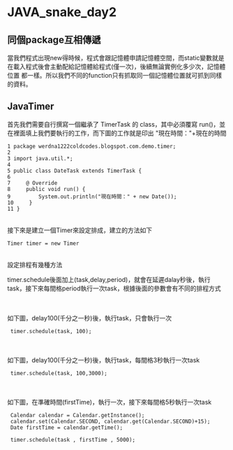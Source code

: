 # JAVA_snake_day2

## 同個package互相傳遞

  當我們程式出現new得時候，程式會跟記憶體申請記憶體空間，而static變數就是在載入程式後會主動配給記憶體給程式(僅一次)，後續無論實例化多少次，記憶體位置   都一樣。所以我們不同的function只有抓取同一個記憶體位置就可抓到同樣的資料。
  
## JavaTimer
  
  首先我們需要自行撰寫一個繼承了 TimerTask 的 class，其中必須覆寫 run()，並在裡面填上我們要執行的工作，而下圖的工作就是印出 "現在時間："+現在的時間
  
  ```
  1 package werdna1222coldcodes.blogspot.com.demo.timer;
  2 
  3 import java.util.*;
  4 
  5 public class DateTask extends TimerTask {
  6     
  7     @ Override
  8     public void run() {
  9         System.out.println("現在時間：" + new Date());
 10     }
 11 }
  ```
  <br>
  接下來是建立一個Timer來設定排成，建立的方法如下
  
  ```
  Timer timer = new Timer
  ```
  <br>
  設定排程有幾種方法
  
  timer.schedule後面加上(task,delay,period)，就會在延遲dalay秒後，執行task，接下來每間格period執行一次task，根據後面的參數會有不同的排程方式
  
  <br><br>
  如下圖，delay100(千分之一秒)後，執行task，只會執行一次
  ```
   timer.schedule(task, 100);
  ```
  <br><br>
  如下圖，delay100(千分之一秒)後，執行task，每間格3秒執行一次task
  ```
   timer.schedule(task, 100,3000);
  ```
  <br><br>
  如下圖，在準確時間(firstTime)，執行一次，接下來每間格5秒執行一次task
  ```
   Calendar calendar = Calendar.getInstance();
   calendar.set(Calendar.SECOND, calendar.get(Calendar.SECOND)+15);
   Date firstTime = calendar.getTime();
   
   timer.schedule(task , firstTime , 5000);
   
  ```
